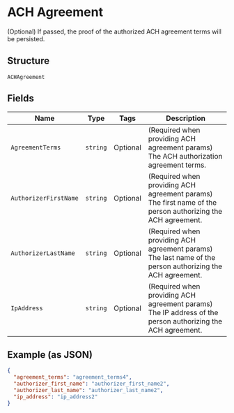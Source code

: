 
# ACH Agreement

(Optional) If passed, the proof of the authorized ACH agreement terms will be persisted.

## Structure

`ACHAgreement`

## Fields

| Name | Type | Tags | Description |
|  --- | --- | --- | --- |
| `AgreementTerms` | `string` | Optional | (Required when providing ACH agreement params) The ACH authorization agreement terms. |
| `AuthorizerFirstName` | `string` | Optional | (Required when providing ACH agreement params) The first name of the person authorizing the ACH agreement. |
| `AuthorizerLastName` | `string` | Optional | (Required when providing ACH agreement params) The last name of the person authorizing the ACH agreement. |
| `IpAddress` | `string` | Optional | (Required when providing ACH agreement params) The IP address of the person authorizing the ACH agreement. |

## Example (as JSON)

```json
{
  "agreement_terms": "agreement_terms4",
  "authorizer_first_name": "authorizer_first_name2",
  "authorizer_last_name": "authorizer_last_name2",
  "ip_address": "ip_address2"
}
```

